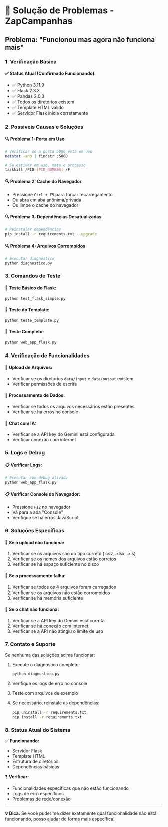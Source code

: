# 🔧 Solução de Problemas - ZapCampanhas

## Problema: "Funcionou mas agora não funciona mais"

### 1. Verificação Básica

#### ✅ Status Atual (Confirmado Funcionando):
- ✅ Python 3.11.9
- ✅ Flask 2.3.3
- ✅ Pandas 2.0.3
- ✅ Todos os diretórios existem
- ✅ Template HTML válido
- ✅ Servidor Flask inicia corretamente

### 2. Possíveis Causas e Soluções

#### 🔍 Problema 1: Porta em Uso
```bash
# Verificar se a porta 5000 está em uso
netstat -ano | findstr :5000

# Se estiver em uso, mate o processo
taskkill /PID [PID_NUMBER] /F
```

#### 🔍 Problema 2: Cache do Navegador
- Pressione `Ctrl + F5` para forçar recarregamento
- Ou abra em aba anônima/privada
- Ou limpe o cache do navegador

#### 🔍 Problema 3: Dependências Desatualizadas
```bash
# Reinstalar dependências
pip install -r requirements.txt --upgrade
```

#### 🔍 Problema 4: Arquivos Corrompidos
```bash
# Executar diagnóstico
python diagnostico.py
```

### 3. Comandos de Teste

#### 🚀 Teste Básico do Flask:
```bash
python test_flask_simple.py
```

#### 🚀 Teste do Template:
```bash
python teste_template.py
```

#### 🚀 Teste Completo:
```bash
python web_app_flask.py
```

### 4. Verificação de Funcionalidades

#### 📁 Upload de Arquivos:
- Verificar se os diretórios `data/input` e `data/output` existem
- Verificar permissões de escrita

#### 🔄 Processamento de Dados:
- Verificar se todos os arquivos necessários estão presentes
- Verificar se há erros no console

#### 🤖 Chat com IA:
- Verificar se a API key do Gemini está configurada
- Verificar conexão com internet

### 5. Logs e Debug

#### 📋 Verificar Logs:
```bash
# Executar com debug ativado
python web_app_flask.py
```

#### 📋 Verificar Console do Navegador:
- Pressione `F12` no navegador
- Vá para a aba "Console"
- Verifique se há erros JavaScript

### 6. Soluções Específicas

#### 🔧 Se o upload não funciona:
1. Verificar se os arquivos são do tipo correto (.csv, .xlsx, .xls)
2. Verificar se os nomes dos arquivos estão corretos
3. Verificar se há espaço suficiente no disco

#### 🔧 Se o processamento falha:
1. Verificar se todos os 4 arquivos foram carregados
2. Verificar se os arquivos não estão corrompidos
3. Verificar se há memória suficiente

#### 🔧 Se o chat não funciona:
1. Verificar se a API key do Gemini está correta
2. Verificar se há conexão com internet
3. Verificar se a API não atingiu o limite de uso

### 7. Contato e Suporte

Se nenhuma das soluções acima funcionar:

1. Execute o diagnóstico completo:
   ```bash
   python diagnostico.py
   ```

2. Verifique os logs de erro no console

3. Teste com arquivos de exemplo

4. Se necessário, reinstale as dependências:
   ```bash
   pip uninstall -r requirements.txt
   pip install -r requirements.txt
   ```

### 8. Status Atual do Sistema

✅ **Funcionando:**
- Servidor Flask
- Template HTML
- Estrutura de diretórios
- Dependências básicas

❓ **Verificar:**
- Funcionalidades específicas que não estão funcionando
- Logs de erro específicos
- Problemas de rede/conexão

---

**💡 Dica:** Se você puder me dizer exatamente qual funcionalidade não está funcionando, posso ajudar de forma mais específica!
